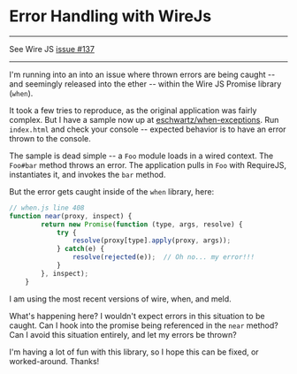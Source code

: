 # Error Handling with WireJs

---


See Wire JS [issue #137](https://github.com/cujojs/wire/issues/137)

---

I'm running into an into an issue where thrown errors are being caught -- and seemingly released into the ether -- within the Wire JS Promise library (`when`).

It took a few tries to reproduce, as the original application was fairly complex. But I have a sample now up at [eschwartz/when-exceptions](https://github.com/eschwartz/when-exceptions). Run `index.html` and check your console -- expected behavior is to have an error thrown to the console.

The sample is dead simple -- a `Foo` module loads in a wired context. The `Foo#bar` method throws an error. The application pulls in `Foo` with RequireJS, instantiates it, and invokes the `bar` method. 

But the error gets caught inside of the `when` library, here:

```javascript
// when.js line 408
function near(proxy, inspect) {
		return new Promise(function (type, args, resolve) {
			try {
				resolve(proxy[type].apply(proxy, args));
			} catch(e) {
				resolve(rejected(e));  // Oh no... my error!!!
			}
		}, inspect);
	}
```

I am using the most recent versions of wire, when, and meld.


What's happening here? I wouldn't expect errors in this situation to be caught. Can I hook into the promise being referenced in the `near` method? Can I avoid this situation entirely, and let my errors be thrown?


I'm having a lot of fun with this library, so I hope this can be fixed, or worked-around. Thanks!